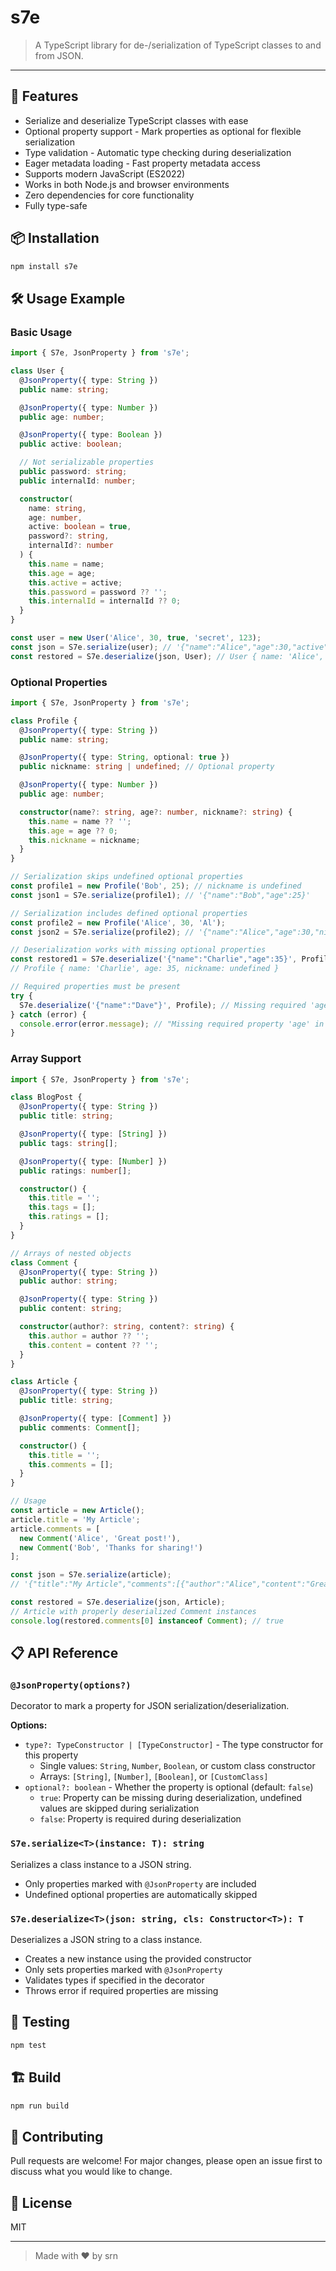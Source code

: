 # s7e

> A TypeScript library for de-/serialization of TypeScript classes to and from JSON.

---

## 🚀 Features

- Serialize and deserialize TypeScript classes with ease
- Optional property support - Mark properties as optional for flexible serialization
- Type validation - Automatic type checking during deserialization
- Eager metadata loading - Fast property metadata access
- Supports modern JavaScript (ES2022)
- Works in both Node.js and browser environments
- Zero dependencies for core functionality
- Fully type-safe

## 📦 Installation

```sh
npm install s7e
```

## 🛠️ Usage Example

### Basic Usage

```ts
import { S7e, JsonProperty } from 's7e';

class User {
  @JsonProperty({ type: String })
  public name: string;

  @JsonProperty({ type: Number })
  public age: number;

  @JsonProperty({ type: Boolean })
  public active: boolean;

  // Not serializable properties
  public password: string;
  public internalId: number;

  constructor(
    name: string,
    age: number,
    active: boolean = true,
    password?: string,
    internalId?: number
  ) {
    this.name = name;
    this.age = age;
    this.active = active;
    this.password = password ?? '';
    this.internalId = internalId ?? 0;
  }
}

const user = new User('Alice', 30, true, 'secret', 123);
const json = S7e.serialize(user); // '{"name":"Alice","age":30,"active":true}'
const restored = S7e.deserialize(json, User); // User { name: 'Alice', age: 30, active: true, password: '', internalId: 0 }
```

### Optional Properties

```ts
import { S7e, JsonProperty } from 's7e';

class Profile {
  @JsonProperty({ type: String })
  public name: string;

  @JsonProperty({ type: String, optional: true })
  public nickname: string | undefined; // Optional property

  @JsonProperty({ type: Number })
  public age: number;

  constructor(name?: string, age?: number, nickname?: string) {
    this.name = name ?? '';
    this.age = age ?? 0;
    this.nickname = nickname;
  }
}

// Serialization skips undefined optional properties
const profile1 = new Profile('Bob', 25); // nickname is undefined
const json1 = S7e.serialize(profile1); // '{"name":"Bob","age":25}'

// Serialization includes defined optional properties
const profile2 = new Profile('Alice', 30, 'Al');
const json2 = S7e.serialize(profile2); // '{"name":"Alice","age":30,"nickname":"Al"}'

// Deserialization works with missing optional properties
const restored1 = S7e.deserialize('{"name":"Charlie","age":35}', Profile);
// Profile { name: 'Charlie', age: 35, nickname: undefined }

// Required properties must be present
try {
  S7e.deserialize('{"name":"Dave"}', Profile); // Missing required 'age'
} catch (error) {
  console.error(error.message); // "Missing required property 'age' in JSON during deserialization."
}
```

### Array Support

```ts
import { S7e, JsonProperty } from 's7e';

class BlogPost {
  @JsonProperty({ type: String })
  public title: string;

  @JsonProperty({ type: [String] })
  public tags: string[];

  @JsonProperty({ type: [Number] })
  public ratings: number[];

  constructor() {
    this.title = '';
    this.tags = [];
    this.ratings = [];
  }
}

// Arrays of nested objects
class Comment {
  @JsonProperty({ type: String })
  public author: string;

  @JsonProperty({ type: String })
  public content: string;

  constructor(author?: string, content?: string) {
    this.author = author ?? '';
    this.content = content ?? '';
  }
}

class Article {
  @JsonProperty({ type: String })
  public title: string;

  @JsonProperty({ type: [Comment] })
  public comments: Comment[];

  constructor() {
    this.title = '';
    this.comments = [];
  }
}

// Usage
const article = new Article();
article.title = 'My Article';
article.comments = [
  new Comment('Alice', 'Great post!'),
  new Comment('Bob', 'Thanks for sharing!')
];

const json = S7e.serialize(article);
// '{"title":"My Article","comments":[{"author":"Alice","content":"Great post!"},{"author":"Bob","content":"Thanks for sharing!"}]}'

const restored = S7e.deserialize(json, Article);
// Article with properly deserialized Comment instances
console.log(restored.comments[0] instanceof Comment); // true
```

## 📋 API Reference

### `@JsonProperty(options?)`

Decorator to mark a property for JSON serialization/deserialization.

**Options:**
- `type?: TypeConstructor | [TypeConstructor]` - The type constructor for this property
  - Single values: `String`, `Number`, `Boolean`, or custom class constructor
  - Arrays: `[String]`, `[Number]`, `[Boolean]`, or `[CustomClass]`
- `optional?: boolean` - Whether the property is optional (default: `false`)
  - `true`: Property can be missing during deserialization, undefined values are skipped during serialization
  - `false`: Property is required during deserialization

### `S7e.serialize<T>(instance: T): string`

Serializes a class instance to a JSON string.
- Only properties marked with `@JsonProperty` are included
- Undefined optional properties are automatically skipped

### `S7e.deserialize<T>(json: string, cls: Constructor<T>): T`

Deserializes a JSON string to a class instance.
- Creates a new instance using the provided constructor
- Only sets properties marked with `@JsonProperty`
- Validates types if specified in the decorator
- Throws error if required properties are missing

## 🧪 Testing

```sh
npm test
```

## 🏗️ Build

```sh
npm run build
```

## 🤝 Contributing

Pull requests are welcome! For major changes, please open an issue first to discuss what you would like to change.

## 📄 License

MIT

---

> Made with ❤️ by srn
